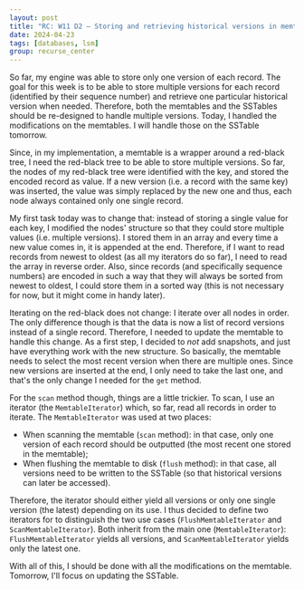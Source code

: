 ```yaml
---
layout: post
title: "RC: W11 D2 — Storing and retrieving historical versions in memtables"
date: 2024-04-23
tags: [databases, lsm]
group: recurse_center
---
```


So far, my engine was able to store only one version of each record.
The goal for this week is to be able to store multiple versions for each record (identified by their sequence number)
and retrieve one particular historical version when needed.
Therefore, both the memtables and the SSTables should be re-designed to handle multiple versions.
Today, I handled the modifications on the memtables. I will handle those on the SSTable tomorrow.

Since, in my implementation, a memtable is a wrapper around a red-black tree, I need the red-black tree to be able to
store multiple versions.
So far, the nodes of my red-black tree were identified with the key, and stored the encoded record as value.
If a new version (i.e. a record with the same key) was inserted, the value was simply replaced by the new one and thus,
each node always contained only one single record.

My first task today was to change that: instead of storing a single value for each key, I modified the nodes' structure
so that they could store multiple values (i.e. multiple versions).
I stored them in an array and every time a new value comes in, it is appended at the end.
Therefore, if I want to read records from newest to oldest (as all my iterators do so far), I need to read the array in
reverse order. Also, since records (and specifically sequence numbers) are encoded in such a way that they will always
be sorted from newest to oldest, I could store them in a sorted way (this is not necessary for now, but it might come in
handy later).

Iterating on the red-black does not change: I iterate over all nodes in order.
The only difference though is that the data is now a list of record versions instead of a single record.
Therefore, I needed to update the memtable to handle this change.
As a first step, I decided to _not_ add snapshots, and just have everything work with the new structure.
So basically, the memtable needs to select the most recent version when there are multiple ones.
Since new versions are inserted at the end, I only need to take the last one, and that's the only change I needed for
the `get` method.

For the `scan` method though, things are a little trickier.
To scan, I use an iterator (the `MemtableIterator`) which, so far, read all records in order to iterate.
The `MemtableIterator` was used at two places:

- When scanning the memtable (`scan` method): in that case, only one version of each record should be outputted (the
  most recent one stored in the memtable);
- When flushing the memtable to disk (`flush` method): in that case, all versions need to be written to the SSTable (so
  that historical versions can later be accessed).

Therefore, the iterator should either yield all versions or only one single version (the latest) depending on its use.
I thus decided to define two iterators for to distinguish the two use cases (`FlushMemtableIterator`
and `ScanMemtableIterator`).
Both inherit from the main one (`MemtableIterator`): `FlushMemtableIterator` yields all versions,
and `ScanMemtableIterator` yields only the latest one.

With all of this, I should be done with all the modifications on the memtable.
Tomorrow, I'll focus on updating the SSTable.
